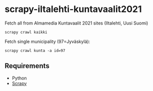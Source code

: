 # scrapy-iltalehti-kuntavaalit2021

Fetch all from Almamedia Kuntavaalit 2021 sites (Iltalehti, Uusi Suomi)

    scrapy crawl kaikki

Fetch single municipality (97=Jyväskylä): 

    scrapy crawl kunta -a id=97

## Requirements

* Python
* [Scrapy](https://scrapy.org/)
